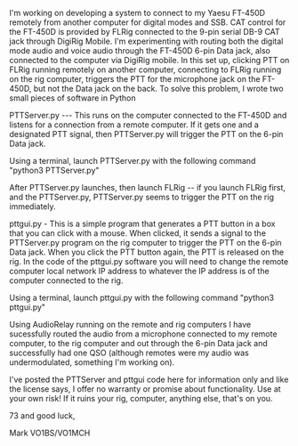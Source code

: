 I'm working on developing a system to connect to my Yaesu FT-450D remotely from another computer for digital modes and SSB.
CAT control for the FT-450D is provided by FLRig connected to the 9-pin serial DB-9 CAT jack through DigiRig Mobile.
I'm experimenting with routing both the digital mode audio and voice audio through the FT-450D 6-pin Data jack, also connected to the computer via DigiRig mobile.
In this set up, clicking PTT on FLRig running remotely on another computer, connecting to FLRig running on the rig computer, triggers the PTT for the microphone
jack on the FT-450D, but not the Data jack on the back.
To solve this problem, I wrote two small pieces of software in Python

PTTServer.py --- This runs on the computer connected to the FT-450D and listens for a connection from a remote computer. If it gets one and a designated PTT
signal, then PTTServer.py will trigger the PTT on the 6-pin Data jack. 

Using a terminal, launch PTTServer.py with the following command "python3 PTTServer.py"

After PTTServer.py launches, then launch FLRig -- if you launch FLRig first, and the PTTServer.py, PTTServer.py seems to trigger the PTT on the rig immediately.

pttgui.py - This is a simple program that generates a PTT button in a box that you can click with a mouse. When clicked, it sends a signal to the PTTServer.py
program on the rig computer to trigger the PTT on the 6-pin Data jack. When you click the PTT button again, the PTT is released on the rig. In the code of the
pttgui.py software you will need to change the remote computer local network IP address to whatever the IP address is of the computer connected to the rig. 

Using a terminal, launch pttgui.py with the following command "python3 pttgui.py"

Using AudioRelay running on the remote and rig computers I have sucessfully routed the audio from a microphone connected to my remote computer, to the rig
computer and out through the 6-pin Data jack and successfully had one QSO (although remotes were my audio was undermodulated, something I'm working on). 

I've posted the PTTServer and pttgui code here for information only and like the license says, I offer no warranty or promise about functionality. Use at
your own risk! If it ruins your rig, computer, anything else, that's on you. 

73 and good luck,

Mark
VO1BS/VO1MCH
